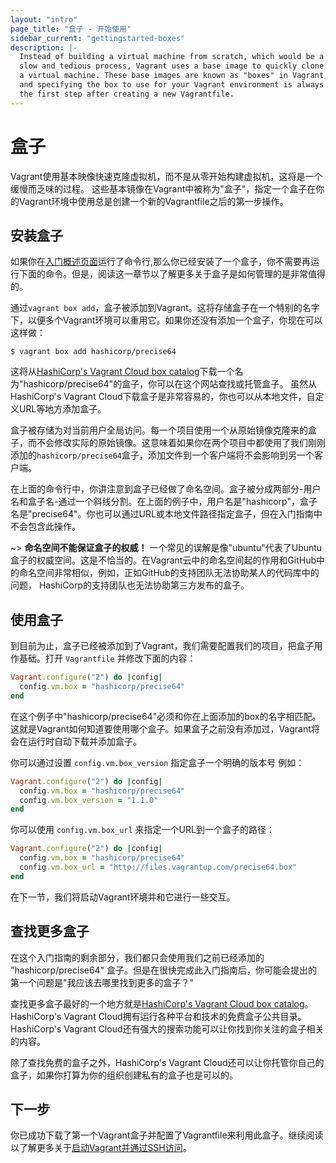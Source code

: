 ```yaml
---
layout: "intro"
page_title: "盒子 - 开始使用"
sidebar_current: "gettingstarted-boxes"
description: |-
  Instead of building a virtual machine from scratch, which would be a
  slow and tedious process, Vagrant uses a base image to quickly clone
  a virtual machine. These base images are known as "boxes" in Vagrant,
  and specifying the box to use for your Vagrant environment is always
  the first step after creating a new Vagrantfile.
---
```


# 盒子

Vagrant使用基本映像快速克隆虚拟机，而不是从零开始构建虚拟机，这将是一个缓慢而乏味的过程。
这些基本镜像在Vagrant中被称为"盒子"，指定一个盒子在你的Vagrant环境中使用总是创建一个新的Vagrantfile之后的第一步操作。

## 安装盒子

如果你在[入门概述页面](/intro/getting-started/)运行了命令行,那么你已经安装了一个盒子，你不需要再运行下面的命令。但是，阅读这一章节以了解更多关于盒子是如何管理的是非常值得的。

通过`vagrant box add`，盒子被添加到Vagrant。这将存储盒子在一个特别的名字下，以便多个Vagrant环境可以重用它。如果你还没有添加一个盒子，你现在可以这样做：

```
$ vagrant box add hashicorp/precise64
```

这将从[HashiCorp's Vagrant Cloud box catalog](https://vagrantcloud.com/boxes/search)下载一个名为"hashicorp/precise64"的盒子，你可以在这个网站查找或托管盒子。
虽然从HashiCorp's Vagrant Cloud下载盒子是非常容易的，你也可以从本地文件，自定义URL等地方添加盒子。

盒子被存储为对当前用户全局访问。每一个项目使用一个从原始镜像克隆来的盒子，而不会修改实际的原始镜像。这意味着如果你在两个项目中都使用了我们刚刚添加的`hashicorp/precise64`盒子，添加文件到一个客户端将不会影响到另一个客户端。

在上面的命令行中，你讲注意到盒子已经做了命名空间。盒子被分成两部分-用户名和盒子名-通过一个斜线分割。在上面的例子中，用户名是"hashicorp"，盒子名是"precise64"。你也可以通过URL或本地文件路径指定盒子，但在入门指南中不会包含此操作。

~> **命名空间不能保证盒子的权威！** 一个常见的误解是像"ubuntu"代表了Ubuntu盒子的权威空间。这是不恰当的。在Vagrant云中的命名空间起的作用和GitHub中的命名空间非常相似，例如，正如GitHub的支持团队无法协助某人的代码库中的问题，
HashiCorp的支持团队也无法协助第三方发布的盒子。

## 使用盒子
到目前为止，盒子已经被添加到了Vagrant，我们需要配置我们的项目，把盒子用作基础。打开 `Vagrantfile` 并修改下面的内容：

```ruby
Vagrant.configure("2") do |config|
  config.vm.box = "hashicorp/precise64"
end
```

在这个例子中"hashicorp/precise64"必须和你在上面添加的box的名字相匹配。这就是Vagrant如何知道要使用哪个盒子。如果盒子之前没有添加过，Vagrant将会在运行时自动下载并添加盒子。

你可以通过设置 `config.vm.box_version` 指定盒子一个明确的版本号
例如：

```ruby
Vagrant.configure("2") do |config|
  config.vm.box = "hashicorp/precise64"
  config.vm.box_version = "1.1.0"
end
```

你可以使用 `config.vm.box_url` 来指定一个URL到一个盒子的路径：

```ruby
Vagrant.configure("2") do |config|
  config.vm.box = "hashicorp/precise64"
  config.vm.box_url = "http://files.vagrantup.com/precise64.box"
end
```

在下一节，我们将启动Vagrant环境并和它进行一些交互。

## 查找更多盒子


在这个入门指南的剩余部分，我们都只会使用我们之前已经添加的 "hashicorp/precise64" 盒子。但是在很快完成此入门指南后，你可能会提出的第一个问题是"我应该去哪里找到更多的盒子？"

查找更多盒子最好的一个地方就是[HashiCorp's Vagrant Cloud box catalog](https://vagrantcloud.com/boxes/search)。
HashiCorp's Vagrant Cloud拥有运行各种平台和技术的免费盒子公共目录。HashiCorp's Vagrant Cloud还有强大的搜索功能可以让你找到你关注的盒子相关的内容。

除了查找免费的盒子之外，HashiCorp's Vagrant Cloud还可以让你托管你自己的盒子，如果你打算为你的组织创建私有的盒子也是可以的。

## 下一步

你已成功下载了第一个Vagrant盒子并配置了Vagrantfile来利用此盒子。继续阅读以了解更多关于[启动Vagrant并通过SSH访问](/intro/getting-started/up.html)。
